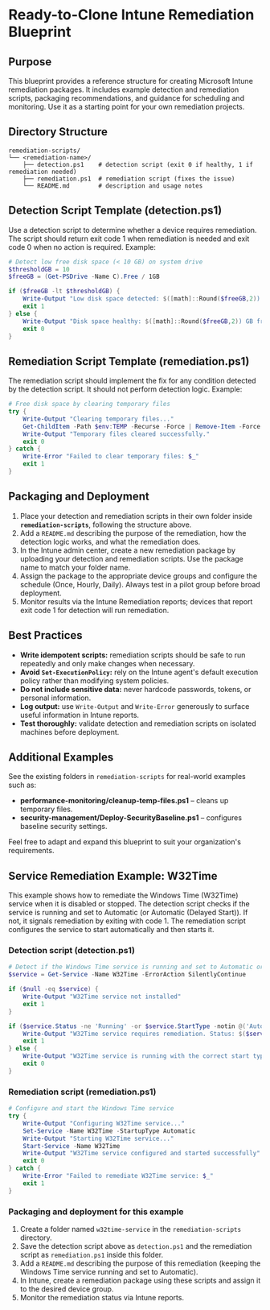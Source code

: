 # Ready-to-Clone Intune Remediation Blueprint

## Purpose
This blueprint provides a reference structure for creating Microsoft Intune remediation packages. It includes example detection and remediation scripts, packaging recommendations, and guidance for scheduling and monitoring. Use it as a starting point for your own remediation projects.

## Directory Structure

```
remediation-scripts/
└── <remediation-name>/
    ├── detection.ps1    # detection script (exit 0 if healthy, 1 if remediation needed)
    ├── remediation.ps1  # remediation script (fixes the issue)
    └── README.md        # description and usage notes
```

## Detection Script Template (detection.ps1)

Use a detection script to determine whether a device requires remediation. The script should return exit code 1 when remediation is needed and exit code 0 when no action is required. Example:

```powershell
# Detect low free disk space (< 10 GB) on system drive
$thresholdGB = 10
$freeGB = (Get-PSDrive -Name C).Free / 1GB

if ($freeGB -lt $thresholdGB) {
    Write-Output "Low disk space detected: $([math]::Round($freeGB,2)) GB free"
    exit 1
} else {
    Write-Output "Disk space healthy: $([math]::Round($freeGB,2)) GB free"
    exit 0
}
```

## Remediation Script Template (remediation.ps1)

The remediation script should implement the fix for any condition detected by the detection script. It should not perform detection logic. Example:

```powershell
# Free disk space by clearing temporary files
try {
    Write-Output "Clearing temporary files..."
    Get-ChildItem -Path $env:TEMP -Recurse -Force | Remove-Item -Force -Recurse -ErrorAction SilentlyContinue
    Write-Output "Temporary files cleared successfully."
    exit 0
} catch {
    Write-Error "Failed to clear temporary files: $_"
    exit 1
}
```

## Packaging and Deployment

1. Place your detection and remediation scripts in their own folder inside **`remediation-scripts`**, following the structure above.
2. Add a `README.md` describing the purpose of the remediation, how the detection logic works, and what the remediation does.
3. In the Intune admin center, create a new remediation package by uploading your detection and remediation scripts. Use the package name to match your folder name.
4. Assign the package to the appropriate device groups and configure the schedule (Once, Hourly, Daily). Always test in a pilot group before broad deployment.
5. Monitor results via the Intune Remediation reports; devices that report exit code 1 for detection will run remediation.

## Best Practices

- **Write idempotent scripts:** remediation scripts should be safe to run repeatedly and only make changes when necessary.
- **Avoid `Set-ExecutionPolicy`:** rely on the Intune agent's default execution policy rather than modifying system policies.
- **Do not include sensitive data:** never hardcode passwords, tokens, or personal information.
- **Log output:** use `Write-Output` and `Write-Error` generously to surface useful information in Intune reports.
- **Test thoroughly:** validate detection and remediation scripts on isolated machines before deployment.

## Additional Examples

See the existing folders in `remediation-scripts` for real-world examples such as:
- **performance-monitoring/cleanup-temp-files.ps1** – cleans up temporary files.
- **security-management/Deploy-SecurityBaseline.ps1** – configures baseline security settings.

Feel free to adapt and expand this blueprint to suit your organization's requirements.

## Service Remediation Example: W32Time

This example shows how to remediate the Windows Time (W32Time) service when it is disabled or stopped. The detection script checks if the service is running and set to Automatic (or Automatic (Delayed Start)). If not, it signals remediation by exiting with code 1. The remediation script configures the service to start automatically and then starts it.

### Detection script (detection.ps1)

```powershell
# Detect if the Windows Time service is running and set to Automatic or Automatic (Delayed Start)
$service = Get-Service -Name W32Time -ErrorAction SilentlyContinue

if ($null -eq $service) {
    Write-Output "W32Time service not installed"
    exit 1
}

if ($service.Status -ne 'Running' -or $service.StartType -notin @('Automatic', 'AutomaticDelayedStart')) {
    Write-Output "W32Time service requires remediation. Status: $($service.Status), StartType: $($service.StartType)"
    exit 1
} else {
    Write-Output "W32Time service is running with the correct start type"
    exit 0
}
```

### Remediation script (remediation.ps1)

```powershell
# Configure and start the Windows Time service
try {
    Write-Output "Configuring W32Time service..."
    Set-Service -Name W32Time -StartupType Automatic
    Write-Output "Starting W32Time service..."
    Start-Service -Name W32Time
    Write-Output "W32Time service configured and started successfully"
    exit 0
} catch {
    Write-Error "Failed to remediate W32Time service: $_"
    exit 1
}
```

### Packaging and deployment for this example

1. Create a folder named `w32time-service` in the `remediation-scripts` directory.
2. Save the detection script above as `detection.ps1` and the remediation script as `remediation.ps1` inside this folder.
3. Add a `README.md` describing the purpose of this remediation (keeping the Windows Time service running and set to Automatic).
4. In Intune, create a remediation package using these scripts and assign it to the desired device group.
5. Monitor the remediation status via Intune reports.
